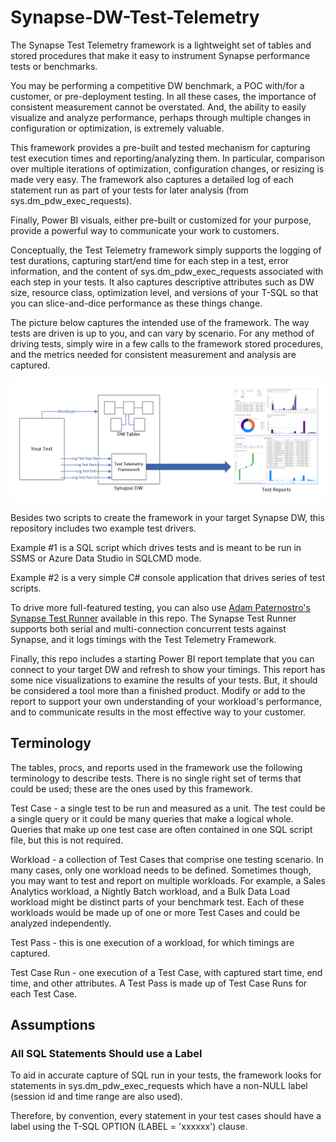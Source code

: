 # Synapse-DW-Test-Telemetry
The Synapse Test Telemetry framework is a lightweight set of tables and stored procedures that make it easy to instrument Synapse performance tests or benchmarks.

You may be performing a competitive DW benchmark, a POC with/for a customer, or pre-deployment testing.  In all these cases, the importance of consistent measurement cannot be overstated.  And, the ability to easily visualize and analyze performance, perhaps through multiple changes in configuration or optimization, is extremely valuable.

This framework provides a pre-built and tested mechanism for capturing test execution times and reporting/analyzing them.  In particular, comparison over multiple iterations of optimization, configuration changes, or resizing is made very easy.  The framework also captures a detailed log of each statement run as part of your tests for later analysis (from sys.dm_pdw_exec_requests).

Finally, Power BI visuals, either pre-built or customized for your purpose, provide a powerful way to communicate your work to customers.

Conceptually, the Test Telemetry framework simply supports the logging of test durations, capturing start/end time for each step in a test, error information, and the content of sys.dm_pdw_exec_requests associated with each step in your tests.  It also captures descriptive attributes such as DW size, resource class, optimization level, and versions of your T-SQL so that you can slice-and-dice performance as these things change.

The picture below captures the intended use of the framework.  The way tests are driven is up to you, and can vary by scenario.  For any method of driving tests, simply wire in a few calls to the framework stored procedures, and the metrics needed for consistent measurement and analysis are captured.

![alt tag](assets/concept-lg.png)

Besides two scripts to create the framework in your target Synapse DW, this repository includes two example test drivers. 

Example #1 is a SQL script which drives tests and is meant to be run in SSMS or Azure Data Studio in SQLCMD mode.

Example #2 is a very simple C# console application that drives series of test scripts.

To drive more full-featured testing, you can also use [Adam Paternostro's Synapse Test Runner](https://github.com/AdamPaternostro/Azure-SQL-DW-Synapse-Test-Case-Runner) available in this repo.  The Synapse Test Runner supports both serial and multi-connection concurrent tests against Synapse, and it logs timings with the Test Telemetry Framework.

Finally, this repo includes a starting Power BI report template that you can connect to your target DW and refresh to show your timings.  This report has some nice visualizations to examine the results of your tests.  But, it should be considered a tool more than a finished product.  Modify or add to the report to support your own understanding of your workload's performance, and to communicate results in the most effective way to your customer.

## Terminology

The tables, procs, and reports used in the framework use the following terminology to describe tests.  There is no single right set of terms that could be used; these are the ones used by this framework.

Test Case - a single test to be run and measured as a unit.  The test could be a single query or it could be many queries that make a logical whole.  Queries that make up one test case are often contained in one SQL script file, but this is not required.

Workload - a collection of Test Cases that comprise one testing scenario.  In many cases, only one workload needs to be defined.  Sometimes though, you may want to test and report on multiple workloads.  For example, a Sales Analytics workload, a Nightly Batch workload, and a Bulk Data Load workload might be distinct parts of your benchmark test.  Each of these workloads would be made up of one or more Test Cases and could be analyzed independently.

Test Pass - this is one execution of a workload, for which timings are captured.

Test Case Run - one execution of a Test Case, with captured start time, end time, and other attributes.  A Test Pass is made up of Test Case Runs for each Test Case.




## Assumptions

### All SQL Statements Should use a Label
To aid in accurate capture of SQL run in your tests, the framework looks for statements in sys.dm_pdw_exec_requests which have a non-NULL label (session id and time range are also used).

Therefore, by convention, every statement in your test cases should have a label using the T-SQL OPTION (LABEL = 'xxxxxx') clause.



